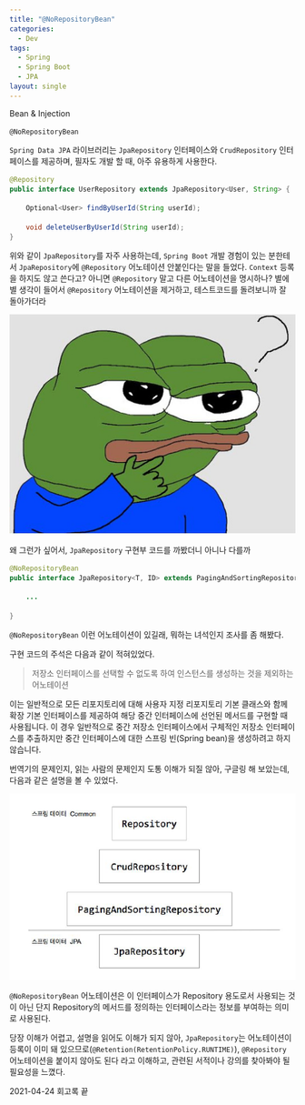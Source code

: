 ```yaml
---
title: "@NoRepositoryBean"
categories:
  - Dev
tags:
  - Spring
  - Spring Boot
  - JPA
layout: single
---
```


Bean & Injection

`@NoRepositoryBean`

  `Spring Data JPA`  라이브러리는 `JpaRepository` 인터페이스와 `CrudRepository` 인터페이스를 제공하며, 필자도 개발 할 때, 아주 유용하게 사용한다. 

```java
@Repository
public interface UserRepository extends JpaRepository<User, String> {

    Optional<User> findByUserId(String userId);

    void deleteUserByUserId(String userId);
}
```

위와 같이 `JpaRepository`를 자주 사용하는데, `Spring Boot` 개발 경험이 있는 분한테서 `JpaRepository`에 `@Repository` 어노테이션 안붙인다는 말을 들었다. `Context` 등록을 하지도 않고 쓴다고? 아니면 `@Repository` 말고 다른 어노테이션을 명시하나? 별에 별 생각이 들어서 `@Repository` 어노테이션을 제거하고, 테스트코드를 돌려보니까 잘 돌아가더라

![](/assets/images/Curiosity.jpg)

왜 그런가 싶어서, `JpaRepository` 구현부 코드를 까봤더니 아니나 다를까

```java
@NoRepositoryBean
public interface JpaRepository<T, ID> extends PagingAndSortingRepository<T, ID>, QueryByExampleExecutor<T> {

	...

}
```

`@NoRepositoryBean` 이런 어노테이션이 있길래, 뭐하는 녀석인지 조사를 좀 해봤다.

구현 코드의 주석은 다음과 같이 적혀있었다.

> 저장소 인터페이스를 선택할 수 없도록 하여 인스턴스를 생성하는 것을 제외하는 어노테이션

이는 일반적으로 모든 리포지토리에 대해 사용자 지정 리포지토리 기본 클래스와 함께 확장 기본 인터페이스를 제공하여 해당 중간 인터페이스에 선언된 메서드를 구현할 때 사용됩니다. 이 경우 일반적으로 중간 저장소 인터페이스에서 구체적인 저장소 인터페이스를 추출하지만 중간 인터페이스에 대한 스프링 빈(Spring bean)을 생성하려고 하지 않습니다.

번역기의 문제인지, 읽는 사람의 문제인지 도통 이해가 되질 않아, 구글링 해 보았는데, 다음과 같은 설명을 볼 수 있었다.

![](/assets/images/spring-common.png)

`@NoRepositoryBean` 어노테이션은 이 인터페이스가 Repository 용도로서 사용되는 것이 아닌 단지 Repository의 메서드를 정의하는 인터페이스라는 정보를 부여하는 의미로 사용된다.

당장 이해가 어렵고, 설명을 읽어도 이해가 되지 않아, `JpaRepository`는 어노테이션이 등록이 이미 돼 있으므로(`@Retention(RetentionPolicy.RUNTIME)`),  `@Repository` 어노테이션을 붙이지 않아도 된다 라고 이해하고, 관련된 서적이나 강의를 찾아봐야 될 필요성을 느꼈다.

2021-04-24 회고록 끝